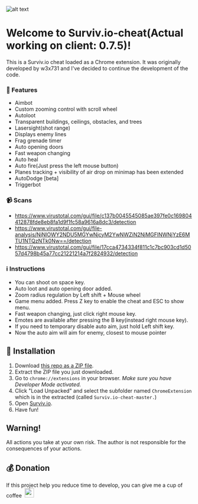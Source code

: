 ![alt text](http://i67.tinypic.com/357hs47.png "Survivio Banner")
# Welcome to Surviv.io-cheat(Actual working on client: 0.7.5)!
This is a Surviv.io cheat loaded as a Chrome extension. It was originally developed by w3x731 and I've decided to continue the development of the code.



### 💪 Features

* Aimbot
* Custom zooming control with scroll wheel
* Autoloot
* Transparent buildings, ceilings, obstacles, and trees
* Lasersight(shot range)
* Displays enemy lines
* Frag grenade timer
* Auto opening doors
* Fast weapon changing
* Auto heal
* Auto fire(Just press the left mouse button)
* Planes tracking + visibility of air drop on minimap has been extended
* AutoDodge [beta]
* Triggerbot

### :video_camera: Scans
* https://www.virustotal.com/gui/file/c137b0045545085ae397fe0c169804412878fde8eb8fa1d9f1fc58a9616a8dc3/detection
* https://www.virustotal.com/gui/file-analysis/NjNlOWY2NDU5MGYwNjcyM2YwNWZiN2NjMGFlNWNjYzE6MTU1NTQzNTk0Nw==/detection
* https://www.virustotal.com/gui/file/17cca4734334f811c1c7bc903cd1d5057d4798b45a77cc21221214a7f2824932/detection

### :information_source: Instructions

- You can shoot on space key.
- Auto loot and auto opening door added.
- Zoom radius regulation by Left shift + Mouse wheel
- Game menu added. Press Z key to enable the cheat and ESC to show menu.
- Fast weapon changing, just click right mouse key.
- Emotes are available after pressing the B key(instead right mouse key).
- If you need to temporary disable auto aim, just hold Left shift key.
- Now the auto aim will aim for enemy, closest to mouse pointer

## 🔨 Installation

1. Download [this repo as a ZIP file](https://github.com/BigQuantumMan/Surviv.io-Cheat/archive/master.zip). 
2. Extract the ZIP file you just downloaded. 
3. Go to `chrome://extensions` in your browser. *Make sure you have Developer Mode activated.*
4. Click "Load Unpacked" and select the subfolder named `ChromeExtension` which is in the extracted (called `Surviv.io-cheat-master.`)
5. Open [Surviv.io](http://Surviv.io).
6. Have fun!

## Warning!
All actions you take at your own risk. The author is not responsible for the consequences of your actions.

## :moneybag: Donation
If this project help you reduce time to develop, you can give me a cup of coffee &nbsp;<img src="http://oi68.tinypic.com/2pzmjk8.jpg" width=25px>

